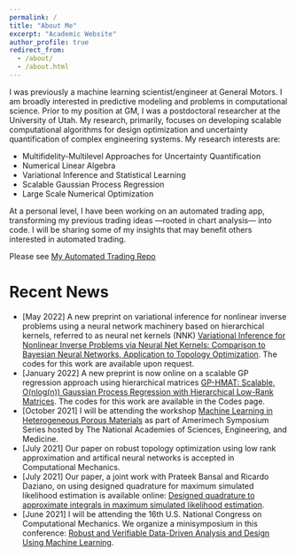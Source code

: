 ```yaml
---
permalink: /
title: "About Me"
excerpt: "Academic Website"
author_profile: true
redirect_from: 
  - /about/
  - /about.html
---
```

I was previously a machine learning scientist/engineer at General Motors. I am broadly interested in predictive modeling and problems in computational science. Prior to my position at GM, I was a postdoctoral researcher at the University of Utah. My research, primarily, focuses on developing scalable computational algorithms for design optimization and uncertainty quantification of complex engineering systems. My research interests are:

* Multifidelity-Multilevel Approaches for Uncertainty Quantification 
* Numerical Linear Algebra 
* Variational Inference and Statistical Learning 
* Scalable Gaussian Process Regression
* Large Scale Numerical Optimization

At a personal level, I have been working on an automated trading app, transforming my previous trading ideas —rooted in chart analysis— into code. I will be sharing some of my insights that may benefit others interested in automated trading. 

Please see [My Automated Trading Repo](https://github.com/vahid28k/automated_trading)


Recent News
=========
- [May 2022] A new preprint on variational inference for nonlinear inverse problems using a neural network machinery based on hierarchical kernels, referred to as neural net kernels (NNK) [Variational Inference for Nonlinear Inverse Problems via Neural Net Kernels: Comparison to Bayesian Neural Networks, Application to Topology Optimization](https://arxiv.org/abs/2205.03681). The codes for this work are available upon request. 
- [January 2022] A new preprint is now online on a scalable GP regression approach using hierarchical matrices [GP-HMAT: Scalable, O(nlog(n)) Gaussian Process Regression with Hierarchical Low-Rank Matrices](https://arxiv.org/abs/2201.00888). The codes for this work are available in the Codes page.  
- [October 2021] I will be attending the workshop [Machine Learning in Heterogeneous Porous Materials](https://amerimech.mech.utah.edu/) as part of Amerimech Symposium Series hosted by The National Academies of Sciences, Engineering, and Medicine.
- [July 2021] Our paper on robust topology optimization using low rank approximation and artifical neural networks is accepted in Computational Mechanics. 
- [July 2021] Our paper, a joint work with Prateek Bansal and Ricardo Daziano, on using designed quadrature for maximum simulated likelihood estimation is available online: [Designed quadrature to approximate integrals in maximum simulated likelihood estimation](https://academic.oup.com/ectj/advance-article/doi/10.1093/ectj/utab023/6325166?guestAccessKey=e6e5e70a-5aac-4b0c-96d0-69275fc9c067).
- [June 2021] I will be attending the 16th U.S. National Congress on Computational Mechanics. We organize a minisymposium in this conference: [Robust and Verifiable Data-Driven Analysis and Design Using Machine Learning](http://16.usnccm.org/MS_322).
